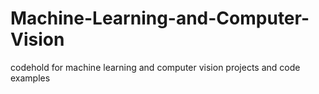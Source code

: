 # Machine-Learning-and-Computer-Vision
codehold for machine learning and computer vision projects and code examples


